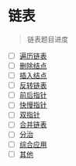 # 链表
> 链表题目进度
- [ ] [遍历链表]() 
- [ ] [删除结点]() 
- [ ] [插入结点]() 
- [ ] [反转链表]() 
- [ ] [前后指针]() 
- [ ] [快慢指针]() 
- [ ] [双指针]()
- [ ] [合并链表]()  
- [ ] [分治]() 
- [ ] [综合应用]() 
- [ ] [其他]()